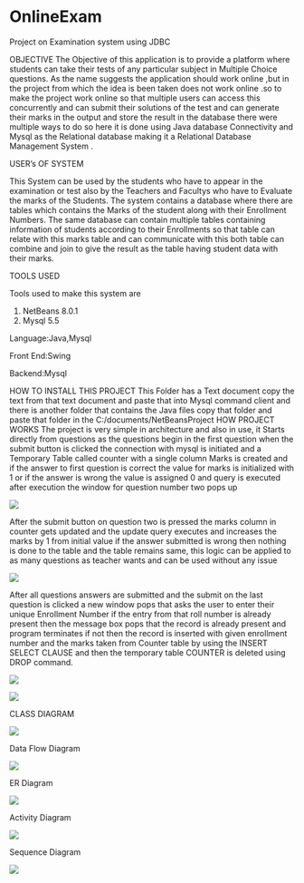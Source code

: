 # OnlineExam
Project on Examination system using JDBC

OBJECTIVE
The Objective of this application is to provide a platform where students can take their tests of any particular subject in Multiple Choice questions. As the name suggests the application should work online ,but in the project from which the idea is been taken does not work online .so to make the project work online so that multiple users can access this concurrently and can submit their solutions of the test and can generate their marks in the output and store the result in the database there were multiple ways  to do so here it is done using Java database Connectivity and Mysql as the Relational database making it a Relational Database Management System .

USER’s OF SYSTEM

This System can be used by the students who have to appear in the examination or test also by the Teachers and Facultys who have to Evaluate the marks of the Students. The system contains a database where there are tables which contains the Marks of the student along with their Enrollment Numbers. The same database can contain multiple tables containing information of students according to their Enrollments so that table can relate with this marks table and can communicate with this both table can combine and join to give the result as the table having student data with their marks.

TOOLS USED

Tools used to make this system are

1.	NetBeans 8.0.1
2.	Mysql  5.5

Language:Java,Mysql

Front End:Swing

Backend:Mysql

HOW TO INSTALL THIS PROJECT
This Folder has a Text document copy the text from that text document and paste that into Mysql command client and there is another folder that contains the Java files copy that folder and paste that folder in the C:/documents/NetBeansProject
HOW PROJECT WORKS
The project is very simple in architecture and also in use, it Starts directly from questions as the questions begin in the first question when the submit button is clicked the connection with mysql is initiated and a Temporary Table called counter with a single column Marks is created and if the answer to first question is correct the value for marks is initialized with 1 or if the answer is wrong the value is assigned 0 and query is executed after execution the window for question number two pops up


![](https://github.com/VatsalParekhgit/OnlineExam/blob/master/q1.PNG)

After the submit button on question two is pressed the marks column in counter gets updated and the update query executes and increases the marks by 1 from initial value if the answer submitted is wrong then nothing is done to the table and the table remains same, this logic can be applied to as many questions as teacher wants and can be used without any issue

![](https://github.com/VatsalParekhgit/OnlineExam/blob/master/q2.PNG)

After all questions answers are submitted and the submit on the last question is clicked a new window pops that asks the user to enter their unique Enrollment Number if the entry from that roll number is already present then the message box pops that the  record is already present and program terminates if not then the record is inserted with given enrollment number and the marks taken from Counter table by using the INSERT SELECT CLAUSE and then the temporary table COUNTER is deleted using DROP command.

![](https://github.com/VatsalParekhgit/OnlineExam/blob/master/reg1.PNG)

![](https://github.com/VatsalParekhgit/OnlineExam/blob/master/reg2.PNG)





CLASS DIAGRAM



![](https://github.com/VatsalParekhgit/OnlineExam/blob/master/OnlineExaminationSystem-ClassDiagram.JPG)




Data Flow Diagram



![](https://github.com/VatsalParekhgit/OnlineExam/blob/master/5e1bff407fba3.jpg)


ER Diagram


![](https://github.com/VatsalParekhgit/OnlineExam/blob/master/5e1bff3fefa38.jpg)

Activity Diagram


![](https://github.com/VatsalParekhgit/OnlineExam/blob/master/Examination%20Management%20System_4.jpeg)


Sequence Diagram

![](https://github.com/VatsalParekhgit/OnlineExam/blob/master/sequnce-diagram-for-online-examination-system-6-638.jpg)
